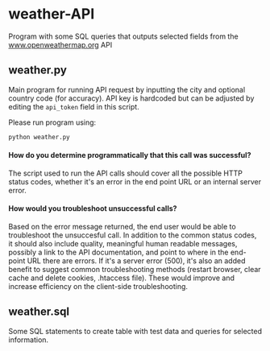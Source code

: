 # weather-API
Program with some SQL queries that outputs selected fields from the www.openweathermap.org API


## weather.py
Main program for running API request by inputting the city and optional country code (for accuracy). API key is hardcoded but can be adjusted by editing the ```api_token``` field in this script.

Please run program using:

```bash
python weather.py
```

#### How do you determine programmatically that this call was successful?
The script used to run the API calls should cover all the possible HTTP status codes, whether it's an error in the end point URL or an internal server error. 

#### How would you troubleshoot unsuccessful calls?
Based on the error message returned, the end user would be able to troubleshoot the unsuccesful call. In addition to the common status codes, it should also include quality, meaningful human readable messages, possibly a link to the API documentation, and point to where in the end-point URL there are errors. If it's a server error (500), it's also an added benefit to suggest common troubleshooting methods (restart browser, clear cache and delete cookies, .htaccess file). These would improve and increase efficiency on the client-side troubleshooting. 

## weather.sql
Some SQL statements to create table with test data and queries for selected information.
